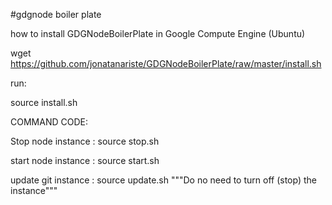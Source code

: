 #gdgnode boiler plate

how to install GDGNodeBoilerPlate in Google Compute Engine (Ubuntu)

wget https://github.com/jonatanariste/GDGNodeBoilerPlate/raw/master/install.sh

run:

source install.sh




COMMAND CODE:


  Stop node instance : source stop.sh


  start node instance : source start.sh


  update git instance : source update.sh  """Do no need to turn off (stop) the instance"""
